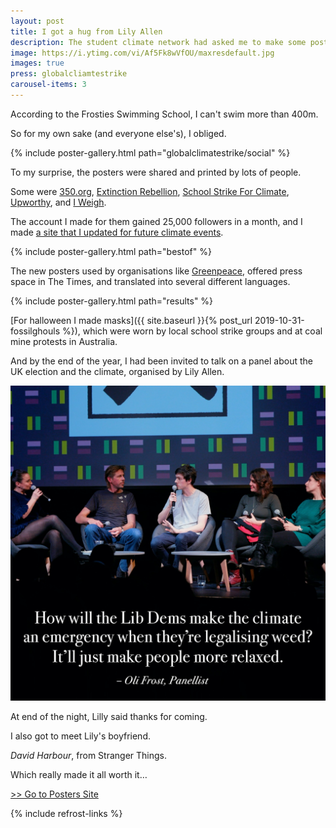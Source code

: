 ```yaml
---
layout: post
title: I got a hug from Lily Allen
description: The student climate network had asked me to make some posters.
image: https://i.ytimg.com/vi/Af5Fk8wVfOU/maxresdefault.jpg
images: true
press: globalcliamtestrike
carousel-items: 3
---
```


According to the Frosties Swimming School, I can't swim more than 400m.

So for my own sake (and everyone else's), I obliged.

{% include poster-gallery.html path="globalclimatestrike/social" %}

To my surprise, the posters were shared and printed by lots of people.

Some were [350.org](https://twitter.com/350/status/1173310522596438017), [Extinction Rebellion](https://www.instagram.com/p/B2W62tAnf63/?utm_source=ig_web_copy_link), [School Strike For Climate](https://www.instagram.com/p/B2dpJwPAZuq/?utm_source=ig_web_copy_link), [Upworthy](https://www.instagram.com/p/B2oKK7PARL5/?utm_source=ig_web_copy_link), and [I Weigh](https://www.instagram.com/p/B2gtSTinqOv/?utm_source=ig_web_copy_link).

The account I made for them gained 25,000 followers in a month, and I made [a site that I updated for future climate events](/posters).

{% include poster-gallery.html path="bestof" %}

The new posters used by organisations like [Greenpeace](https://www.instagram.com/p/B5XqpxPjSU8/), offered press space in The Times, and translated into several different languages.

{% include poster-gallery.html path="results" %}

[For halloween I made masks]({{ site.baseurl }}{% post_url 2019-10-31-fossilghouls %}), which were worn by local school strike groups and at coal mine protests in Australia.

And by the end of the year, I had been invited to talk on a panel about the UK election and the climate, organised by Lily Allen.

![](/blog/panel.jpg)

At end of the night, Lilly said thanks for coming.

I also got to meet Lily's boyfriend.

*David Harbour*, from Stranger Things.

Which really made it all worth it…

[>> Go to Posters Site](/posters)

{% include refrost-links %}
